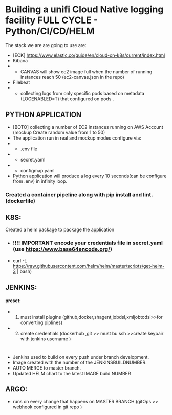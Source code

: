 ###
 # Building a unifi Cloud Native logging facility FULL CYCLE - Python/CI/CD/HELM
 
 The stack we are are going to use are:
- [ECK] https://www.elastic.co/guide/en/cloud-on-k8s/current/index.html
- Kibana 
- -  CANVAS will show ec2 image  full when the number of running instances reach 50 (ec2-canvas.json in the repo)
- Filebeat 
- - collecting logs from only specific pods based on metadata (LOGENABLED=T) that configured on pods .
## PYTHON APPLICATION
-  [BOTO]  collecting a number of EC2 instances running on  AWS Account (mockup Create random value from 1 to 50)
- The application run in real and mockup modes configure via: 
- - .env file
- - secret.yaml    
- - configmap.yaml
- Python application  will produce a log every 10 seconds(can be configure from .env) in infinity loop.


### Created a container pipeline  along with pip install and lint.(dockerfile)
 
 ## K8S:
Created a helm package to package the application 
- ### !!!! IMPORTANT encode your credentials file in secret.yaml (use https://www.base64encode.org/)
- curl -L https://raw.githubusercontent.com/helm/helm/master/scripts/get-helm-3 | bash) 

 ## JENKINS:
 #### preset:

- 1. must install plugins (github,docker,shagent,jobdsl,xmljobtodsl>>for converting piplines)
- 2. create credentials (dockerhub ,git >> must bu ssh >>create keypair with jenkins username )
#
 - Jenkins used to build on every push under branch development.
 - Image created with the number of the JENKINSBUILDNUMBER.
 - AUTO MERGE  to master branch.
 -  Updated  HELM chart to the latest IMAGE build NUMBER

## ARGO:
 - runs on every change that happens on  MASTER BRANCH.(gitOps >> webhook configured in git repo  )
